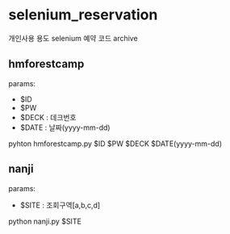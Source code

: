 # selenium_reservation

개인사용 용도 selenium 예약 코드 archive

## hmforestcamp
params:
 - $ID
 - $PW
 - $DECK : 데크번호
 - $DATE : 날짜(yyyy-mm-dd)

pyhton hmforestcamp.py $ID $PW $DECK $DATE(yyyy-mm-dd)

## nanji
params:
 - $SITE : 조회구역[a,b,c,d]

python nanji.py $SITE
